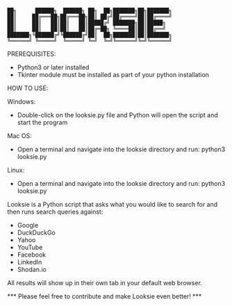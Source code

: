 	██╗      ██████╗  ██████╗ ██╗  ██╗███████╗██╗███████╗
	██║     ██╔═══██╗██╔═══██╗██║ ██╔╝██╔════╝██║██╔════╝
	██║     ██║   ██║██║   ██║█████╔╝ ███████╗██║█████╗  
	██║     ██║   ██║██║   ██║██╔═██╗ ╚════██║██║██╔══╝  
	███████╗╚██████╔╝╚██████╔╝██║  ██╗███████║██║███████╗
	╚══════╝ ╚═════╝  ╚═════╝ ╚═╝  ╚═╝╚══════╝╚═╝╚══════╝

PREREQUISITES:

- Python3 or later installed
- Tkinter module must be installed as part of your python installation

HOW TO USE:

Windows:

- Double-click on the looksie.py file and Python will open the script and start the program

Mac OS:

- Open a terminal and navigate into the looksie directory and run: python3 looksie.py

Linux: 

- Open a terminal and navigate into the looksie directory and run: python3 looksie.py


Looksie is a Python script that asks what you would like to search for and then runs search queries against:

- Google
- DuckDuckGo
- Yahoo
- YouTube
- Facebook
- LinkedIn
- Shodan.io

All results will show up in their own tab in your default web browser.

*** Please feel free to contribute and make Looksie even better! ***

